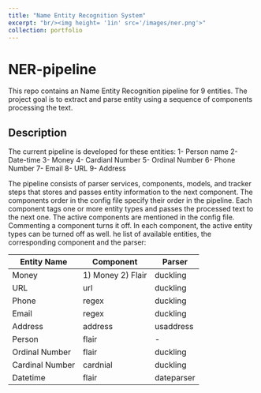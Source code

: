```yaml
---
title: "Name Entity Recognition System"
excerpt: "br/><img height= '1in' src='/images/ner.png'>"
collection: portfolio
---
```

# NER-pipeline
This repo contains an Name Entity Recognition pipeline for 9 entities. The project goal is to extract and parse entity
using a sequence of components processing the text. 

## Description
The current pipeline is developed for these entities:
1- Person name
2- Date-time
3- Money
4- Cardianl Number
5- Ordinal Number
6- Phone Number
7- Email
8- URL
9- Address

The pipeline consists of parser services, components, models, and tracker steps that stores and passes entity information to the next component.
The components order in the config file specify their order in the pipeline. 
Each component tags one or more entity types and passes the processed text to the next one.
The active components are mentioned in the config file. Commenting a component turns it off. 
In each component, the active entity types can be turned off as well.
he list of available entities, the corresponding component and the parser:

| Entity Name     | Component         | Parser     |
|-----------------|-------------------|------------|
| Money           | 1) Money 2) Flair | duckling   |
| URL             | url               | duckling   |
| Phone           | regex             | duckling   |
| Email           | regex             | duckling   |
| Address         | address           | usaddress  |
| Person          | flair             | -          |
| Ordinal Number  | flair             | duckling   |
| Cardinal Number | cardnial          | duckling   |
| Datetime        | flair             | dateparser |
<!-- This is an item in your portfolio. It can be have images or nice text. If you name the file .md, it will be parsed as markdown. If you name the file .html, it will be parsed as HTML.  -->
